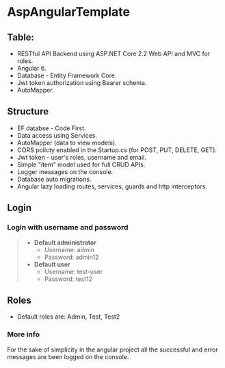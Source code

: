 # AspAngularTemplate

## Table:
*   RESTful API Backend using ASP.NET Core 2.2 Web API and MVC for roles.
*   Angular 6.
*   Database - Entity Framework Core.
*   Jwt token authorization using Bearer schema.
*   AutoMapper.

## Structure
*   EF databse - Code First.
*   Data access using Services.
*   AutoMapper (data to view models).
*   CORS policty enabled in the Startup.cs (for POST, PUT, DELETE, GET).
*   Jwt token - user's roles, username and email.
*   Simple "item" model used for full CRUD APIs.
*   Logger messages on the console.
*   Database auto migrations.
*   Angular lazy loading routes, services, guards and http interceptors.

## Login
### Login with username and password
> * **Default administrator**
>   * Username: admin
>   * Password: admin12
> * **Default user**
>   * Username: test-user
>   * Password: test12

## Roles
*   Default roles are: Admin, Test, Test2

### More info
For the sake of simplicity in the angular project all the successful and error messages are been logged on the console.